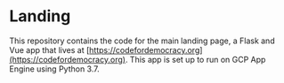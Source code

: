 # Landing

This repository contains the code for the main landing page, a Flask and Vue app that lives at [https://codefordemocracy.org](https://codefordemocracy.org). This app is set up to run on GCP App Engine using Python 3.7.
